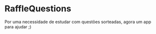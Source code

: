 # RaffleQuestions
Por uma necessidade de estudar com questões sorteadas, agora um app para ajudar ;)
